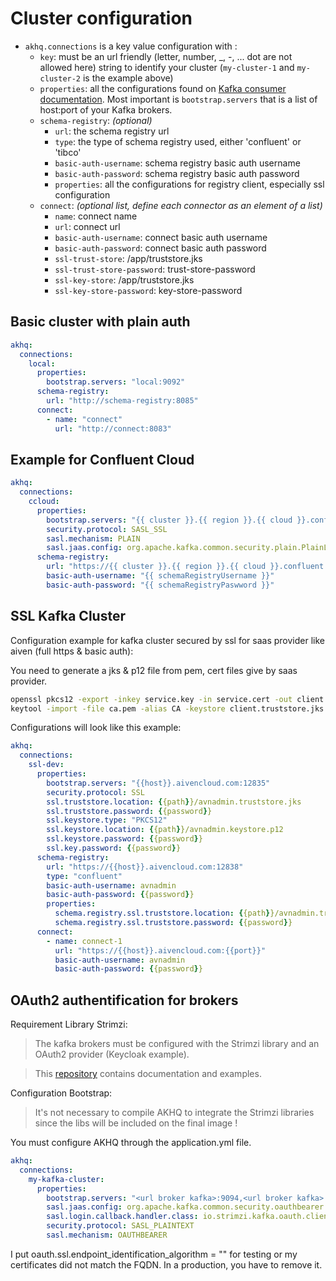 # Cluster configuration
* `akhq.connections` is a key value configuration with :
  * `key`: must be an url friendly (letter, number, _, -, ... dot are not allowed here)  string to identify your cluster (`my-cluster-1` and `my-cluster-2` is the example above)
  * `properties`: all the configurations found on [Kafka consumer documentation](https://kafka.apache.org/documentation/#consumerconfigs). Most important is `bootstrap.servers` that is a list of host:port of your Kafka brokers.
  * `schema-registry`: *(optional)*
    * `url`: the schema registry url
    * `type`: the type of schema registry used, either 'confluent' or 'tibco'
    * `basic-auth-username`: schema registry basic auth username
    * `basic-auth-password`: schema registry basic auth password
    * `properties`: all the configurations for registry client, especially ssl configuration
  * `connect`: *(optional list, define each connector as an element of a list)*
    * `name`: connect name
    * `url`: connect url
    * `basic-auth-username`: connect basic auth username
    * `basic-auth-password`: connect basic auth password
    * `ssl-trust-store`: /app/truststore.jks
    * `ssl-trust-store-password`: trust-store-password
    * `ssl-key-store`: /app/truststore.jks
    * `ssl-key-store-password`: key-store-password

## Basic cluster with plain auth

```yaml
akhq:
  connections:
    local:
      properties:
        bootstrap.servers: "local:9092"
      schema-registry:
        url: "http://schema-registry:8085"
      connect:
        - name: "connect"
          url: "http://connect:8083"
```
## Example for Confluent Cloud

```yaml
akhq:
  connections:
    ccloud:
      properties:
        bootstrap.servers: "{{ cluster }}.{{ region }}.{{ cloud }}.confluent.cloud:9092"
        security.protocol: SASL_SSL
        sasl.mechanism: PLAIN
        sasl.jaas.config: org.apache.kafka.common.security.plain.PlainLoginModule required username="{{ kafkaUsername }}" password="{{ kafkaPassword }}"
      schema-registry:
        url: "https://{{ cluster }}.{{ region }}.{{ cloud }}.confluent.cloud"
        basic-auth-username: "{{ schemaRegistryUsername }}"
        basic-auth-password: "{{ schemaRegistryPaswword }}"

```

## SSL Kafka Cluster
Configuration example for kafka cluster secured by ssl for saas provider like aiven (full https & basic auth):

You need to generate a jks & p12 file from pem, cert files give by saas provider.
```bash
openssl pkcs12 -export -inkey service.key -in service.cert -out client.keystore.p12 -name service_key
keytool -import -file ca.pem -alias CA -keystore client.truststore.jks
```

Configurations will look like this example:

```yaml
akhq:
  connections:
    ssl-dev:
      properties:
        bootstrap.servers: "{{host}}.aivencloud.com:12835"
        security.protocol: SSL
        ssl.truststore.location: {{path}}/avnadmin.truststore.jks
        ssl.truststore.password: {{password}}
        ssl.keystore.type: "PKCS12"
        ssl.keystore.location: {{path}}/avnadmin.keystore.p12
        ssl.keystore.password: {{password}}
        ssl.key.password: {{password}}
      schema-registry:
        url: "https://{{host}}.aivencloud.com:12838"
        type: "confluent"
        basic-auth-username: avnadmin
        basic-auth-password: {{password}}
        properties:
          schema.registry.ssl.truststore.location: {{path}}/avnadmin.truststore.jks
          schema.registry.ssl.truststore.password: {{password}}
      connect:
        - name: connect-1
          url: "https://{{host}}.aivencloud.com:{{port}}"
          basic-auth-username: avnadmin
          basic-auth-password: {{password}}
```


## OAuth2 authentification for brokers

Requirement Library Strimzi:

> The kafka brokers must be configured with the Strimzi library and an OAuth2 provider (Keycloak example).

> This [repository](https://github.com/strimzi/strimzi-kafka-oauth) contains documentation and examples.

Configuration Bootstrap:

> It's not necessary to compile AKHQ to integrate the Strimzi libraries since the libs will be included on the final image !

You must configure AKHQ through the application.yml file.

```yaml
akhq:
  connections:
    my-kafka-cluster:
      properties:
        bootstrap.servers: "<url broker kafka>:9094,<url broker kafka>:9094"
        sasl.jaas.config: org.apache.kafka.common.security.oauthbearer.OAuthBearerLoginModule required auth.valid.issuer.uri="https://<url keycloak>/auth/realms/sandbox_kafka" oauth.jwks.endpoint.uri="https:/<url keycloak>//auth/realms/sandbox_kafka/protocol/openid-connect/certs" oauth.username.claim="preferred_username" oauth.client.id="kafka-producer-client" oauth.client.secret="" oauth.ssl.truststore.location="kafka.server.truststore.jks" oauth.ssl.truststore.password="xxxxx" oauth.ssl.truststore.type="jks" oauth.ssl.endpoint_identification_algorithm="" oauth.token.endpoint.uri="https:///auth/realms/sandbox_kafka/protocol/openid-connect/token"
        sasl.login.callback.handler.class: io.strimzi.kafka.oauth.client.JaasClientOauthLoginCallbackHandler
        security.protocol: SASL_PLAINTEXT
        sasl.mechanism: OAUTHBEARER
```
I put oauth.ssl.endpoint_identification_algorithm = "" for testing or my certificates did not match the FQDN. In a production, you have to remove it.




